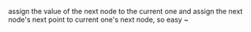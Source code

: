 assign the value of the next node to the current one and assign the next node's next point to current one's next node, so easy ~